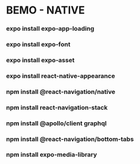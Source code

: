 # BEMO - NATIVE

### expo install expo-app-loading

### expo install expo-font

### expo install expo-asset

### expo install react-native-appearance

### npm install @react-navigation/native

### npm install react-navigation-stack

### npm install @apollo/client graphql

### npm install @react-navigation/bottom-tabs

### npm install expo-media-library